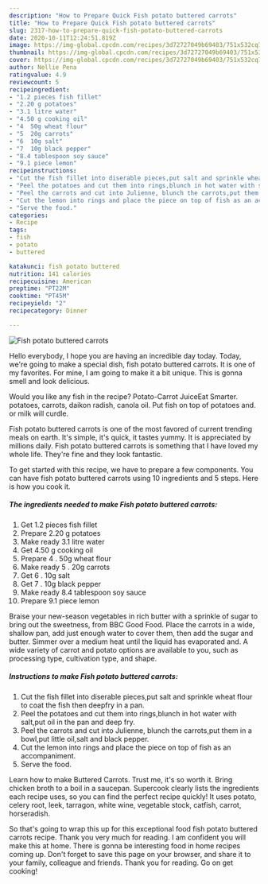 ```yaml
---
description: "How to Prepare Quick Fish potato buttered carrots"
title: "How to Prepare Quick Fish potato buttered carrots"
slug: 2317-how-to-prepare-quick-fish-potato-buttered-carrots
date: 2020-10-11T12:24:51.819Z
image: https://img-global.cpcdn.com/recipes/3d72727049b69403/751x532cq70/fish-potato-buttered-carrots-recipe-main-photo.jpg
thumbnail: https://img-global.cpcdn.com/recipes/3d72727049b69403/751x532cq70/fish-potato-buttered-carrots-recipe-main-photo.jpg
cover: https://img-global.cpcdn.com/recipes/3d72727049b69403/751x532cq70/fish-potato-buttered-carrots-recipe-main-photo.jpg
author: Nellie Pena
ratingvalue: 4.9
reviewcount: 5
recipeingredient:
- "1.2 pieces fish fillet"
- "2.20 g potatoes"
- "3.1 litre water"
- "4.50 g cooking oil"
- "4  50g wheat flour"
- "5  20g carrots"
- "6  10g salt"
- "7  10g black pepper"
- "8.4 tablespoon soy sauce"
- "9.1 piece lemon"
recipeinstructions:
- "Cut the fish fillet into diserable pieces,put salt and sprinkle wheat flour to coat the fish then deepfry in a pan."
- "Peel the potatoes and cut them into rings,blunch in hot water with salt,put oil in the pan and deep fry."
- "Peel the carrots and cut into Julienne, blunch the carrots,put them in a bowl,put little oil,salt and black pepper."
- "Cut the lemon into rings and place the piece on top of fish as an accompaniment."
- "Serve the food."
categories:
- Recipe
tags:
- fish
- potato
- buttered

katakunci: fish potato buttered 
nutrition: 141 calories
recipecuisine: American
preptime: "PT22M"
cooktime: "PT45M"
recipeyield: "2"
recipecategory: Dinner

---
```



![Fish potato buttered carrots](https://img-global.cpcdn.com/recipes/3d72727049b69403/751x532cq70/fish-potato-buttered-carrots-recipe-main-photo.jpg)

Hello everybody, I hope you are having an incredible day today. Today, we're going to make a special dish, fish potato buttered carrots. It is one of my favorites. For mine, I am going to make it a bit unique. This is gonna smell and look delicious.

Would you like any fish in the recipe? Potato-Carrot JuiceEat Smarter. potatoes, carrots, daikon radish, canola oil. Put fish on top of potatoes and. or milk will curdle.

Fish potato buttered carrots is one of the most favored of current trending meals on earth. It's simple, it's quick, it tastes yummy. It is appreciated by millions daily. Fish potato buttered carrots is something that I have loved my whole life. They're fine and they look fantastic.


To get started with this recipe, we have to prepare a few components. You can have fish potato buttered carrots using 10 ingredients and 5 steps. Here is how you cook it.

<!--inarticleads1-->

##### The ingredients needed to make Fish potato buttered carrots:

1. Get 1.2 pieces fish fillet
1. Prepare 2.20 g potatoes
1. Make ready 3.1 litre water
1. Get 4.50 g cooking oil
1. Prepare 4 . 50g wheat flour
1. Make ready 5 . 20g carrots
1. Get 6 . 10g salt
1. Get 7 . 10g black pepper
1. Make ready 8.4 tablespoon soy sauce
1. Prepare 9.1 piece lemon


Braise your new-season vegetables in rich butter with a sprinkle of sugar to bring out the sweetness, from BBC Good Food. Place the carrots in a wide, shallow pan, add just enough water to cover them, then add the sugar and butter. Simmer over a medium heat until the liquid has evaporated and. A wide variety of carrot and potato options are available to you, such as processing type, cultivation type, and shape. 

<!--inarticleads2-->

##### Instructions to make Fish potato buttered carrots:

1. Cut the fish fillet into diserable pieces,put salt and sprinkle wheat flour to coat the fish then deepfry in a pan.
1. Peel the potatoes and cut them into rings,blunch in hot water with salt,put oil in the pan and deep fry.
1. Peel the carrots and cut into Julienne, blunch the carrots,put them in a bowl,put little oil,salt and black pepper.
1. Cut the lemon into rings and place the piece on top of fish as an accompaniment.
1. Serve the food.


Learn how to make Buttered Carrots. Trust me, it&#39;s so worth it. Bring chicken broth to a boil in a saucepan. Supercook clearly lists the ingredients each recipe uses, so you can find the perfect recipe quickly! It uses potato, celery root, leek, tarragon, white wine, vegetable stock, catfish, carrot, horseradish. 

So that's going to wrap this up for this exceptional food fish potato buttered carrots recipe. Thank you very much for reading. I am confident you will make this at home. There is gonna be interesting food in home recipes coming up. Don't forget to save this page on your browser, and share it to your family, colleague and friends. Thank you for reading. Go on get cooking!
